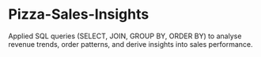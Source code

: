 # Pizza-Sales-Insights
 Applied SQL queries (SELECT, JOIN, GROUP BY, ORDER BY) to analyse revenue trends, order patterns, and derive insights into sales performance.
